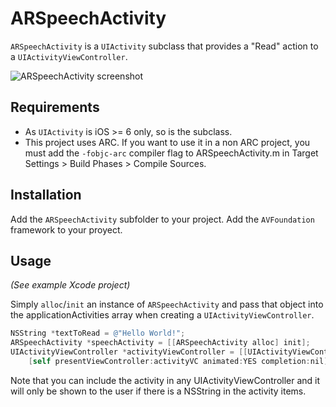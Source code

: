 # ARSpeechActivity

`ARSpeechActivity` is a `UIActivity` subclass that provides a "Read" action to a `UIActivityViewController`.

![ARSpeechActivity screenshot](https://raw.github.com/alexruperez/ARSpeechActivity/master/screenshot.png "ARSpeechActivity screenshot")

## Requirements

- As `UIActivity` is iOS >= 6 only, so is the subclass.
- This project uses ARC. If you want to use it in a non ARC project, you must add the `-fobjc-arc` compiler flag to ARSpeechActivity.m in Target Settings > Build Phases > Compile Sources.

## Installation

Add the `ARSpeechActivity` subfolder to your project. Add the `AVFoundation` framework to your proyect.

## Usage

*(See example Xcode project)*

Simply `alloc`/`init` an instance of `ARSpeechActivity` and pass that object into the applicationActivities array when creating a `UIActivityViewController`.

```objectivec
NSString *textToRead = @"Hello World!";
ARSpeechActivity *speechActivity = [[ARSpeechActivity alloc] init];
UIActivityViewController *activityViewController = [[UIActivityViewController alloc] initWithActivityItems:@[textToRead] applicationActivities:@[speechActivity]];
	[self presentViewController:activityVC animated:YES completion:nil];
```

Note that you can include the activity in any UIActivityViewController and it will only be shown to the user if there is a NSString in the activity items.

